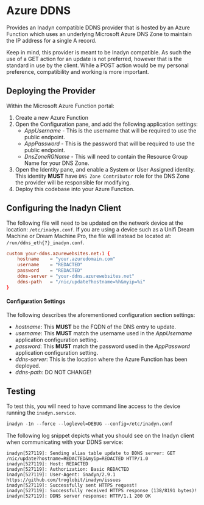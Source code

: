 # Azure DDNS
Provides an Inadyn compatible DDNS provider that is hosted by an Azure Function which uses an underlying Microsoft Azure DNS Zone to maintain the IP address for a single A record.

Keep in mind, this provider is meant to be Inadyn compatible. As such the use of a GET action for an update is not preferred, however that is the standard in use by the client. While a POST action would be my personal preference, compatibility and working is more important.

## Deploying the Provider
Within the Microsoft Azure Function portal:
1. Create a new Azure Function
2. Open the Configuration pane, and add the following application settings:
    - _AppUsername_ - This is the username that will be required to use the public endpoint.
    - _AppPassword_ - This is the password that will be required to use the public endpoint.
    - _DnsZoneRGName_ - This will need to contain the Resource Group Name for your DNS Zone.
3. Open the Identity pane, and enable a System or User Assigned identity. This identity __MUST__ have `DNS Zone Contributor` role for the DNS Zone the provider will be responsible for modifying.
4. Deploy this codebase into your Azure Function.

## Configuring the Inadyn Client
The following file will need to be updated on the network device at the location: `/etc/inadyn.conf`. If you are using a device such as a Unifi Dream Machine or Dream Machine Pro, the file will instead be located at: `/run/ddns_eth{?}_inadyn.conf`.

```conf
custom your-ddns.azurewebsites.net:1 {
    hostname    = "your.azuredomain.com"
    username    = "REDACTED"
    password    = "REDACTED"
    ddns-server = "your-ddns.azurewebsites.net"
    ddns-path   = "/nic/update?hostname=%h&myip=%i"
}
```

#### Configuration Settings
The following describes the aforementioned configuration section settings:

- _hostname_: This __MUST__ be the FQDN of the DNS entry to update.
- _username_: This __MUST__ match the username used in the _AppUsername_ application configuration setting.
- _password_: This __MUST__ match the password used in the _AppPassword_ application configuration setting.
- _ddns-server_: This is the location where the Azure Function has been deployed.
- _ddns-path_: DO NOT CHANGE!

## Testing
To test this, you will need to have command line access to the device running the `inadyn.service`.
```txt
inadyn -1n --force --loglevel=DEBUG --config=/etc/inadyn.conf
```

The following log snippet depicts what you should see on the Inadyn client when communicating with your DDNS service:
```log
inadyn[527119]: Sending alias table update to DDNS server: GET /nic/update?hostname=REDACTED&myip=REDACTED HTTP/1.0
inadyn[527119]: Host: REDACTED
inadyn[527119]: Authorization: Basic REDACTED
inadyn[527119]: User-Agent: inadyn/2.9.1 https://github.com/troglobit/inadyn/issues
inadyn[527119]: Successfully sent HTTPS request!
inadyn[527119]: Successfully received HTTPS response (138/8191 bytes)!
inadyn[527119]: DDNS server response: HTTP/1.1 200 OK
```

